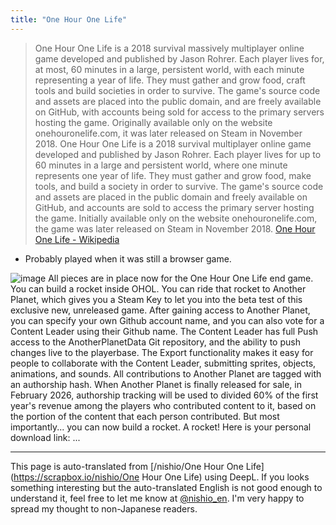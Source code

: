 ```yaml
---
title: "One Hour One Life"
---
```



> One Hour One Life is a 2018 survival massively multiplayer online game developed and published by Jason Rohrer. Each player lives for, at most, 60 minutes in a large, persistent world, with each minute representing a year of life. They must gather and grow food, craft tools and build societies in order to survive. The game's source code and assets are placed into the public domain, and are freely available on GitHub, with accounts being sold for access to the primary servers hosting the game. Originally available only on the website onehouronelife.com, it was later released on Steam in November 2018.
>  One Hour One Life is a 2018 survival multiplayer online game developed and published by Jason Rohrer. Each player lives for up to 60 minutes in a large and persistent world, where one minute represents one year of life. They must gather and grow food, make tools, and build a society in order to survive. The game's source code and assets are placed in the public domain and freely available on GitHub, and accounts are sold to access the primary server hosting the game. Initially available only on the website onehouronelife.com, the game was later released on Steam in November 2018.
[One Hour One Life - Wikipedia](https://en.wikipedia.org/wiki/One_Hour_One_Life)
- Probably played when it was still a browser game.

![image](https://gyazo.com/9eea8d4d81509327c54bd81bcf271c0f/thumb/1000)
All pieces are in place now for the One Hour One Life end game.
You can build a rocket inside OHOL.
You can ride that rocket to Another Planet, which gives you a Steam Key to let you into the beta test of this exclusive new, unreleased game.
After gaining access to Another Planet, you can specify your own Github account name, and you can also vote for a Content Leader using their Github name.
The Content Leader has full Push access to the AnotherPlanetData Git repository, and the ability to push changes live to the playerbase.
The Export functionality makes it easy for people to collaborate with the Content Leader, submitting sprites, objects, animations, and sounds.
All contributions to Another Planet are tagged with an authorship hash.
When Another Planet is finally released for sale, in February 2026, authorship tracking will be used to divided 60% of the first year's revenue among the players who contributed content to it, based on the portion of the content that each person contributed.
But most importantly...  you can now build a rocket.  A rocket!
Here is your personal download link: ...

---
This page is auto-translated from [/nishio/One Hour One Life](https://scrapbox.io/nishio/One Hour One Life) using DeepL. If you looks something interesting but the auto-translated English is not good enough to understand it, feel free to let me know at [@nishio_en](https://twitter.com/nishio_en). I'm very happy to spread my thought to non-Japanese readers.
